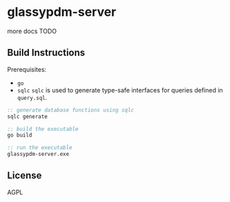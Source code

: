 # glassypdm-server
more docs TODO
## Build Instructions
Prerequisites:
- `go`
- `sqlc`
`sqlc` is used to generate type-safe interfaces for queries defined in `query.sql`.
```bat
:: generate database functions using sqlc
sqlc generate

:: build the executable
go build

:: run the executable
glassypdm-server.exe
```
## License
AGPL